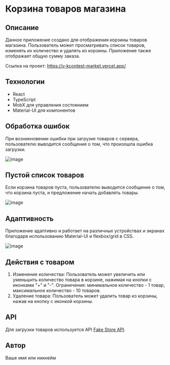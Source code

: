 # Корзина товаров магазина

## Описание
Данное приложение создано для отображения корзины товаров магазина. Пользователь может просматривать список товаров, изменять их количество и удалять из корзины. Приложение также отображает общую сумму заказа.

Ссылка на проект: https://v-kcontest-market.vercel.app/

## Технологии
- React
- TypeScript
- MobX для управления состоянием
- Material-UI для компонентов

## Обработка ошибок
При возникновении ошибки при загрузке товаров с сервера, пользователю выводится сообщение о том, что произошла ошибка загрузки.

![image](https://github.com/webDevArtur/VKcontest_market/assets/141954990/51e6c3bb-86fb-49b1-a71c-b9db305ff757)

## Пустой список товаров
Если корзина товаров пуста, пользователю выводится сообщение о том, что корзина пуста, и предложение начать добавлять товары.

![image](https://github.com/webDevArtur/VKcontest_market/assets/141954990/0a2f7db2-c7d3-49bd-80bb-d23c9e3646c0)

## Адаптивность
Приложение адаптивно и работает на различных устройствах и экранах благодаря использованию Material-UI и flexbox/grid в CSS.

![image](https://github.com/webDevArtur/VKcontest_market/assets/141954990/9de0e7e4-6ab2-4593-9659-5d96d0b2ddcd)

## Действия с товаром
1. Изменение количества: Пользователь может увеличить или уменьшить количество товара в корзине, нажимая на кнопки с иконками "+" и "-". Ограничения: минимальное количество - 1 товар, максимальное количество - 10 товаров.
2. Удаление товара: Пользователь может удалить товар из корзины, нажав на кнопку с иконкой корзины.

## API
Для загрузки товаров используется API [Fake Store API](https://fakestoreapi.com/products).

## Автор
Ваше имя или никнейм
